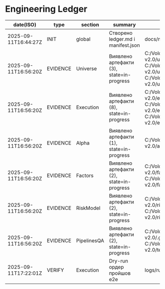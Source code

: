 # Engineering Ledger

| date(ISO) | type | section | summary | evidence | commit |
|---|---|---|---|---|---|
| 2025-09-11T16:44:27Z | INIT | global | Створено ledger.md і manifest.json | docs/manifest.json#global  | 83ff7cf |
| 2025-09-11T16:56:20Z | EVIDENCE | Universe | Виявлено артефакти (3), state=in-progress | C:/Volodymyr/ls_universe/ls_universe v2.0/universe/2025-08-22.parquet, C:/Volodymyr/ls_universe/ls_universe v2.0/universe/2025-08-29.parquet, C:/Volodymyr/ls_universe/ls_universe v2.0/universe/2025-09-01.csv  | 83ff7cf |
| 2025-09-11T16:56:20Z | EVIDENCE | Execution | Виявлено артефакти (8), state=in-progress | C:/Volodymyr/ls_universe/ls_universe v2.0/execution/2025-09-01.csv, C:/Volodymyr/ls_universe/ls_universe v2.0/execution/2025-09-02.csv, C:/Volodymyr/ls_universe/ls_universe v2.0/execution/2025-09-03.csv  | 83ff7cf |
| 2025-09-11T16:56:20Z | EVIDENCE | Alpha | Виявлено артефакти (1), state=in-progress | C:/Volodymyr/ls_universe/ls_universe v2.0/alpha/2025-09-01.csv  | 83ff7cf |
| 2025-09-11T16:56:20Z | EVIDENCE | Factors | Виявлено артефакти (2), state=in-progress | C:/Volodymyr/ls_universe/ls_universe v2.0/factors/2025-08-29.parquet, C:/Volodymyr/ls_universe/ls_universe v2.0/factors/2025-09-01.csv  | 83ff7cf |
| 2025-09-11T16:56:20Z | EVIDENCE | RiskModel | Виявлено артефакти (2), state=in-progress | C:/Volodymyr/ls_universe/ls_universe v2.0/risk_model/beta.parquet, C:/Volodymyr/ls_universe/ls_universe v2.0/risk_model/scales.json  | 83ff7cf |
| 2025-09-11T16:56:20Z | EVIDENCE | PipelinesQA | Виявлено артефакти (2), state=in-progress | C:/Volodymyr/ls_universe/ls_universe v2.0/.github/workflows/ci.yml, C:/Volodymyr/ls_universe/ls_universe v2.0/tests/smoke/test_risk_caps.py  | 83ff7cf |
| 2025-09-11T17:22:01Z | VERIFY | Execution | Dry-run ордер пройшов е2е | logs/run-2025-09-11.jsonl | 7caecdd |
